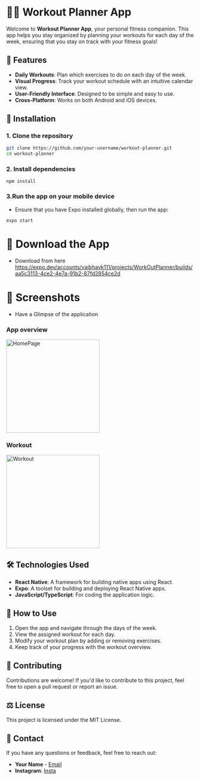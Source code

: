 # 🏋️‍♂️ Workout Planner App

Welcome to **Workout Planner App**, your personal fitness companion. This app helps you stay organized by planning your workouts for each day of the week, ensuring that you stay on track with your fitness goals!

## 🌟 Features

- **Daily Workouts**: Plan which exercises to do on each day of the week.
- **Visual Progress**: Track your workout schedule with an intuitive calendar view.
- **User-Friendly Interface**: Designed to be simple and easy to use.
- **Cross-Platform**: Works on both Android and iOS devices.

## 🚀 Installation

### 1. Clone the repository
```bash
git clone https://github.com/your-username/workout-planner.git
cd workout-planner

```

### 2. Install dependencies
```
npm install
```

### 3.Run the app on your mobile device
- Ensure that you have Expo installed globally, then run the app:
```
expo start
```

# 📱 Download the App

- Download from here
https://expo.dev/accounts/vaibhavk111/projects/WorkOutPlanner/builds/aa5c3113-4ce2-4e7a-91b2-87fd2854ce2d

# 📸 Screenshots

- Have a Glimpse of the application

### App overview
<img src="https://i.ibb.co/2YDYhG3/Whats-App-Image-2024-09-21-at-11-27-35-49c16c48.jpg" alt="HomePage" width="250"/>

### Workout
<img src="https://i.ibb.co/SrYhf45/Whats-App-Image-2024-09-21-at-11-27-35-fb9643bd.jpg" alt="Workout" width="250"/>




## 🛠️ Technologies Used

- **React Native**: A framework for building native apps using React.
- **Expo**: A toolset for building and deploying React Native apps.
- **JavaScript/TypeScript**: For coding the application logic.


## 📖 How to Use

1. Open the app and navigate through the days of the week.
2. View the assigned workout for each day.
3. Modify your workout plan by adding or removing exercises.
4. Keep track of your progress with the workout overview.

## 👥 Contributing

Contributions are welcome! If you'd like to contribute to this project, feel free to open a pull request or report an issue.

## ⚖️ License

This project is licensed under the MIT License.

## 📧 Contact

If you have any questions or feedback, feel free to reach out:

- **Your Name** - [Email](vaibhavkumar10112004@gmail.com)
- **Instagram**: [Insta](https://www.instagram.com/vaibhav.k111?igsh=dXNjbGJoazJjanY=)


